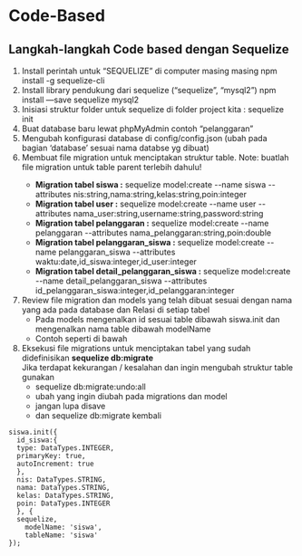 # Code-Based
## Langkah-langkah Code based dengan Sequelize

<ol>
        <li>Install perintah untuk “SEQUELIZE” di computer masing masing npm install -g sequelize-cli</li>
        <li>Install library pendukung dari sequelize (“sequelize”, “mysql2”) npm install —save sequelize mysql2</li>
        <li>Inisiasi struktur folder untuk sequelize di folder project kita : sequelize init</li>
        <li>Buat database baru lewat phpMyAdmin contoh “pelanggaran”</li>
        <li>Mengubah konfigurasi database di config/config.json (ubah pada bagian ‘database’ sesuai nama databse yg dibuat)</li>
        <li>Membuat file migration untuk menciptakan struktur table. 
            Note: buatlah file migration untuk table parent terlebih dahulu!</li>
            <ul>
                <li>
                    <b>Migration tabel siswa :</b> 
                    sequelize model:create --name siswa --attributes nis:string,nama:string,kelas:string,poin:integer
                </li>
                <li>
                    <b>Migration tabel user :</b>
                    sequelize model:create --name user --attributes nama_user:string,username:string,password:string
                </li>
                <li>
                    <b>Migration tabel pelanggaran :</b>
                    sequelize model:create --name pelanggaran --attributes nama_pelanggaran:string,poin:double  
                </li>
                <li>
                    <b>Migration tabel pelanggaran_siswa :</b>
                    sequelize model:create --name pelanggaran_siswa --attributes waktu:date,id_siswa:integer,id_user:integer                    
                </li>
                <li>
                    <b>Migration tabel detail_pelanggaran_siswa :</b>
                    sequelize model:create --name detail_pelanggaran_siswa --attributes id_pelanggaran_siswa:integer,id_pelanggaran:integer
                </li>
            </ul>
        <li>
            Review file migration dan models yang telah dibuat sesuai dengan nama yang ada pada database dan Relasi di setiap tabel
            <ul>
                <li>Pada models mengenalkan id sesuai table dibawah siswa.init dan mengenalkan nama table dibawah modelName </li>
                <li>Contoh seperti di bawah</li>
            </ul>
        </li>
        <li>Eksekusi file migrations untuk menciptakan tabel yang sudah didefinisikan
            <b>sequelize db:migrate</b>
            </br>
            Jika terdapat kekurangan / kesalahan dan ingin mengubah struktur table gunakan
            <ul>
                <li>sequelize db:migrate:undo:all</li>
                <li>ubah yang ingin diubah pada migrations dan model</li>
                <li>jangan lupa disave</li>
                <li>dan sequelize db:migrate kembali</li>
            </ul>
        </li>
    </ol>

```
siswa.init({
  id_siswa:{
  type: DataTypes.INTEGER,
  primaryKey: true,
  autoIncrement: true
  },
  nis: DataTypes.STRING,
  nama: DataTypes.STRING,
  kelas: DataTypes.STRING,
  poin: DataTypes.INTEGER
  }, {
  sequelize,
    modelName: 'siswa',
    tableName: 'siswa'
});
```
